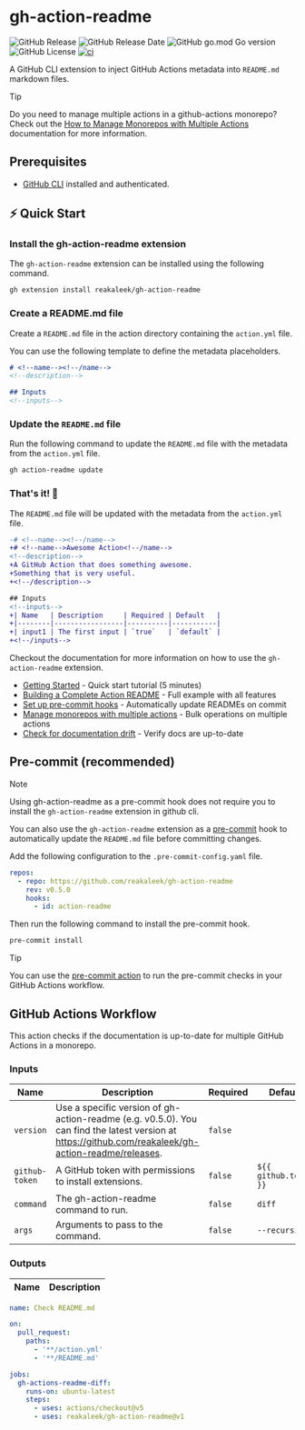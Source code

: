 <!-- Generated by https://github.com/reakaleek/gh-action-readme -->

# gh-action-readme
![GitHub Release](https://img.shields.io/github/v/release/reakaleek/gh-action-readme?logo=github)
![GitHub Release Date](https://img.shields.io/github/release-date/reakaleek/gh-action-readme?display_date=published_at&logo=github)
![GitHub go.mod Go version](https://img.shields.io/github/go-mod/go-version/reakaleek/gh-action-readme)
![GitHub License](https://img.shields.io/github/license/reakaleek/gh-action-readme)
[![ci](https://github.com/reakaleek/gh-action-readme/actions/workflows/ci.yml/badge.svg)](https://github.com/reakaleek/gh-action-readme/actions/workflows/ci.yml)

A GitHub CLI extension to inject GitHub Actions metadata into `README.md` markdown files.

> [!TIP]
> Do you need to manage multiple actions in a github-actions monorepo? Check out the [How to Manage Monorepos with Multiple Actions](./docs/how-to/manage-monorepos.md) documentation for more information.

## Prerequisites
- [GitHub CLI](https://cli.github.com/) installed and authenticated.

## ⚡️ Quick Start

### Install the gh-action-readme extension

The `gh-action-readme` extension can be installed using the following command.

```bash
gh extension install reakaleek/gh-action-readme
```

### Create a README.md file

Create a `README.md` file in the action directory containing the `action.yml` file.

You can use the following template to define the metadata placeholders.

```markdown
# <!--name--><!--/name-->
<!--description-->

## Inputs
<!--inputs-->
```

### Update the `README.md` file

Run the following command to update the `README.md` file with the metadata from the `action.yml` file.

```bash
gh action-readme update
```

### That's it! 🎉

The `README.md` file will be updated with the metadata from the `action.yml` file.

```diff
-# <!--name--><!--/name-->
+# <!--name-->Awesome Action<!--/name-->
<!--description-->
+A GitHub Action that does something awesome.
+Something that is very useful.
+<!--/description-->

## Inputs
<!--inputs-->
+| Name   | Description     | Required | Default   |
+|--------|-----------------|----------|-----------|
+| input1 | The first input | `true`   | `default` |
+<!--/inputs-->
```


Checkout the documentation for more information on how to use the `gh-action-readme` extension.
- [Getting Started](./docs/tutorials/getting-started.md) - Quick start tutorial (5 minutes)
- [Building a Complete Action README](./docs/tutorials/complete-action-readme.md) - Full example with all features
- [Set up pre-commit hooks](./docs/how-to/setup-precommit.md) - Automatically update READMEs on commit
- [Manage monorepos with multiple actions](./docs/how-to/manage-monorepos.md) - Bulk operations on multiple actions
- [Check for documentation drift](./docs/how-to/check-documentation-drift.md) - Verify docs are up-to-date


## Pre-commit (recommended)

> [!NOTE]
> Using gh-action-readme as a pre-commit hook does not require
> you to install the `gh-action-readme` extension in github cli.

You can also use the `gh-action-readme` extension as a [pre-commit](https://pre-commit.com/) hook to automatically update the `README.md` file before committing changes.

Add the following configuration to the `.pre-commit-config.yaml` file.

```yaml
repos:
  - repo: https://github.com/reakaleek/gh-action-readme
    rev: v0.5.0
    hooks:
      - id: action-readme
```

Then run the following command to install the pre-commit hook.

```bash
pre-commit install
```

> [!TIP]
> You can use the [pre-commit action](https://github.com/marketplace/actions/pre-commit) to run the pre-commit checks in your GitHub Actions workflow.

## GitHub Actions Workflow
<!--description-->
This action checks if the documentation is up-to-date for multiple  GitHub Actions in a monorepo.
<!--/description-->

### Inputs
<!--inputs-->
| Name           | Description                                                                                                                                          | Required | Default               |
|----------------|------------------------------------------------------------------------------------------------------------------------------------------------------|----------|-----------------------|
| `version`      | Use a specific version of gh-action-readme (e.g. v0.5.0). You can find the latest version at https://github.com/reakaleek/gh-action-readme/releases. | `false`  | ` `                   |
| `github-token` | A GitHub token with permissions to install extensions.                                                                                               | `false`  | `${{ github.token }}` |
| `command`      | The gh-action-readme command to run.                                                                                                                 | `false`  | `diff`                |
| `args`         | Arguments to pass to the command.                                                                                                                    | `false`  | `--recursive`         |
<!--/inputs-->

### Outputs
<!--outputs-->
| Name | Description |
|------|-------------|
<!--/outputs-->

<!--usage action="reakaleek/gh-action-readme" version="v1"-->
```yaml
name: Check README.md

on:
  pull_request:
    paths:
      - '**/action.yml'
      - '**/README.md'

jobs:
  gh-actions-readme-diff:
    runs-on: ubuntu-latest
    steps:
      - uses: actions/checkout@v5
      - uses: reakaleek/gh-action-readme@v1
```               
<!--/usage-->
